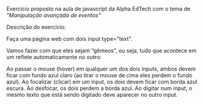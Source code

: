 Exercício proposto na aula de javascript da Alpha EdTech com o tema de *"Manipulação avançada de eventos"*

Descrição do exercício:

Faça uma página web com dois input type="text".

Vamos fazer com que eles sejam “gêmeos”, ou seja, tudo que acontece em um reflete automaticamente no outro:

Ao passar o mouse (hover) em qualquer um dos dois inputs, ambos devem ficar com fundo azul claro (ao tirar o mouse de cima eles perdem o fundo azul).
Ao focalizar (clicar) em um input, os dois devem ficar com borda azul escura. Ao desfocar, os dois perdem a borda azul.
Ao digitar num input, o mesmo texto que está sendo digitado deve aparecer no outro input.
